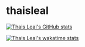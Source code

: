 # thaisleal
[![Thais Leal's GitHub stats](https://github-readme-stats.vercel.app/api?username=thaispll)](https://github.com/thaispll/github-readme-stats)

[![Thais Leal's wakatime stats](https://github-readme-stats.vercel.app/api/wakatime?username=thaispll)](https://github.com/thaispll/ThaisLeal)
